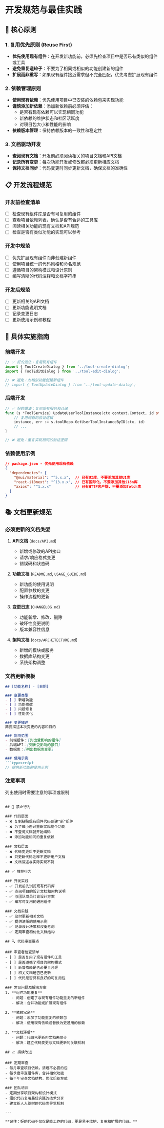 # 开发规范与最佳实践

## 🎯 核心原则

### 1. 复用优先原则 (Reuse First)
- **优先使用现有组件**：在开发新功能前，必须先检查项目中是否已有类似的组件或工具
- **避免重复造轮子**：不要为了相同或相似的功能创建新的组件
- **扩展而非重写**：如果现有组件接近需求但不完全匹配，优先考虑扩展现有组件

### 2. 依赖管理原则
- **使用现有依赖**：优先使用项目中已安装的依赖包来实现功能
- **谨慎添加新依赖**：添加新依赖前必须评估：
  - 是否有现有依赖可以实现相同功能
  - 新依赖的维护状态和社区活跃度
  - 对项目包大小和性能的影响
- **依赖版本管理**：保持依赖版本的一致性和稳定性

### 3. 文档驱动开发
- **查阅现有文档**：开发前必须阅读相关的项目文档和API文档
- **记录所有变更**：每次功能开发或修改都必须更新相应文档
- **保持文档同步**：代码变更时同步更新文档，确保文档的准确性

## 📋 开发流程规范

### 开发前检查清单
- [ ] 检查现有组件库是否有可复用的组件
- [ ] 查看项目依赖列表，确认是否有合适的工具库
- [ ] 阅读相关功能的现有文档和API规范
- [ ] 检查是否有类似功能的实现可以参考

### 开发中规范
- [ ] 优先扩展现有组件而非创建新组件
- [ ] 使用项目统一的代码风格和命名规范
- [ ] 遵循项目的架构模式和设计原则
- [ ] 编写清晰的代码注释和文档字符串

### 开发后规范
- [ ] 更新相关的API文档
- [ ] 更新功能说明文档
- [ ] 记录变更日志
- [ ] 更新使用示例和教程

## 🔧 具体实施指南

### 前端开发
```typescript
// ✅ 好的做法：复用现有组件
import { ToolCreateDialog } from '../tool-create-dialog';
import { ToolEditDialog } from '../tool-edit-dialog';

// ❌ 避免：为相似功能创建新组件
// import { ToolUpdateDialog } from '../tool-update-dialog';
```

### 后端开发
```go
// ✅ 好的做法：复用现有服务和仓储
func (s *ToolService) UpdateUserToolInstance(ctx context.Context, id string, userID int64, req *entities.UpdateUserToolInstanceRequest) (*entities.UserToolInstance, error) {
    // 复用现有的验证逻辑
    instance, err := s.toolRepo.GetUserToolInstanceByID(ctx, id)
    // ...
}

// ❌ 避免：重复实现相同的验证逻辑
```

### 依赖使用示例
```json
// package.json - 优先使用现有依赖
{
  "dependencies": {
    "@mui/material": "^5.x.x",  // 已有UI库，不要添加其他UI库
    "react-i18next": "^13.x.x", // 已有国际化，不要添加其他i18n库
    "axios": "^1.x.x"           // 已有HTTP客户端，不要添加fetch库
  }
}
```

## 📚 文档更新规范

### 必须更新的文档类型
1. **API文档** (`docs/API.md`)
   - 新增或修改的API接口
   - 请求/响应格式变更
   - 错误码和状态码

2. **功能文档** (`README.md`, `USAGE_GUIDE.md`)
   - 新功能的使用说明
   - 配置参数的变更
   - 操作流程的更新

3. **变更日志** (`CHANGELOG.md`)
   - 功能新增、修改、删除
   - 破坏性变更说明
   - 版本兼容性信息

4. **架构文档** (`docs/ARCHITECTURE.md`)
   - 新增的模块或服务
   - 数据库结构变更
   - 系统架构调整

### 文档更新模板
```markdown
## [功能名称] - [日期]

### 变更类型
- [ ] 新增功能
- [ ] 功能修改
- [ ] 问题修复
- [ ] 性能优化

### 变更描述
简要描述本次变更的内容和目的

### 影响范围
- 前端组件：[列出受影响的组件]
- 后端API：[列出受影响的接口]
- 数据库：[列出数据库变更]

### 使用示例
```typescript
// 提供新功能的使用示例
```

### 注意事项
列出使用时需要注意的事项或限制
```

## 🚫 禁止行为

### 代码层面
- ❌ 复制粘贴现有组件代码创建"新"组件
- ❌ 为了微小差异重新实现整个功能
- ❌ 不查阅文档就开始编码
- ❌ 添加功能相同的重复依赖

### 文档层面
- ❌ 代码变更后不更新文档
- ❌ 只更新代码注释不更新用户文档
- ❌ 文档描述与实际实现不符

## ✅ 推荐行为

### 开发实践
- ✅ 开发前先浏览现有代码库
- ✅ 查阅项目的设计文档和架构说明
- ✅ 与团队成员讨论设计方案
- ✅ 编写可复用的通用组件

### 文档实践
- ✅ 及时更新相关文档
- ✅ 提供清晰的使用示例
- ✅ 记录设计决策和权衡考虑
- ✅ 定期审查和优化文档结构

## 🔍 代码审查要点

### 审查者检查清单
- [ ] 是否复用了现有组件和工具
- [ ] 是否遵循了项目的架构模式
- [ ] 新增依赖是否必要且合理
- [ ] 相关文档是否已更新
- [ ] 代码是否具有良好的可复用性

### 常见问题及解决方案
1. **组件功能重复**
   - 问题：创建了与现有组件功能重复的新组件
   - 解决：合并功能或扩展现有组件

2. **依赖冗余**
   - 问题：添加了功能重复的依赖包
   - 解决：使用现有依赖或替换为更通用的依赖

3. **文档滞后**
   - 问题：代码已更新但文档未同步
   - 解决：建立代码变更与文档更新的关联机制

## 📈 持续改进

### 定期审查
- 每月审查项目依赖，清理不必要的包
- 每季度审查组件库，合并相似功能
- 每半年审查文档结构，优化组织方式

### 团队培训
- 定期分享项目架构和设计模式
- 组织代码复用最佳实践的技术分享
- 建立新人入职时的代码库导览机制

---

**记住：好的代码不仅仅是能工作的代码，更是易于维护、复用和扩展的代码。**
